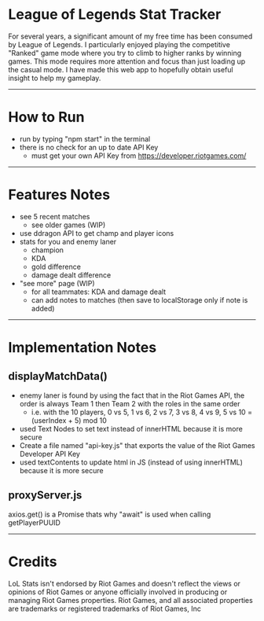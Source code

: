 # League of Legends Stat Tracker
For several years, a significant amount of my free time has been consumed by League of Legends. I particularly enjoyed playing the competitive "Ranked" game mode where you try to climb to higher ranks by winning games. This mode requires more attention and focus than just loading up the casual mode. I have made this web app to hopefully obtain useful insight to help my gameplay.
***
# How to Run
- run by typing "npm start" in the terminal
- there is no check for an up to date API Key
  - must get your own API Key from https://developer.riotgames.com/
***
# Features Notes
- see 5 recent matches
  - see older games (WIP)
- use ddragon API to get champ and player icons 
- stats for you and enemy laner
  - champion
  - KDA
  - gold difference
  - damage dealt difference
- "see more" page (WIP)
  - for all teammates: KDA and damage dealt
  - can add notes to matches (then save to localStorage only if note is added)
***
# Implementation Notes
## displayMatchData()
  - enemy laner is found by using the fact that in the Riot Games API, the order is always Team 1 then Team 2 with the roles in the same order
    - i.e. with the 10 players, 0 vs 5, 1 vs 6, 2 vs 7, 3 vs 8, 4 vs 9, 5 vs 10 = (userIndex + 5) mod 10
  -  used Text Nodes to set text instead of innerHTML because it is more secure
  - Create a file named "api-key.js" that exports the value of the Riot Games Developer API Key
  - used textContents to update html in JS (instead of using innerHTML) because it is more secure 
## proxyServer.js
axios.get() is a Promise thats why "await" is used when calling getPlayerPUUID
***
# Credits
 LoL Stats isn't endorsed by Riot Games and doesn't reflect the views or opinions of Riot Games or anyone officially involved in producing or managing Riot Games properties. Riot Games, and all associated properties are trademarks or registered trademarks of Riot Games, Inc
  
